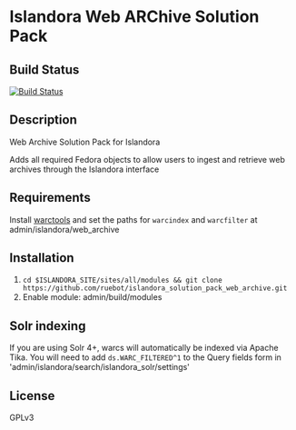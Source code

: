 # Islandora Web ARChive Solution Pack

## Build Status

[![Build Status](https://travis-ci.org/Islandora/islandora_solution_pack_web_archive.png?branch=7.x)](https://travis-ci.org/Islandora/islandora_solution_pack_web_archive)

## Description

Web Archive Solution Pack for Islandora

Adds all required Fedora objects to allow users to ingest and retrieve web archives through the Islandora interface

## Requirements

Install [warctools](https://github.com/internetarchive/warctools) and set the paths for `warcindex` and `warcfilter` at admin/islandora/web_archive

## Installation

1. `cd $ISLANDORA_SITE/sites/all/modules && git clone https://github.com/ruebot/islandora_solution_pack_web_archive.git `
2. Enable module: admin/build/modules

## Solr indexing

If you are using Solr 4+, warcs will automatically be indexed via Apache Tika. You will need to add `ds.WARC_FILTERED^1` to the Query fields form in 'admin/islandora/search/islandora_solr/settings'

## License

GPLv3
